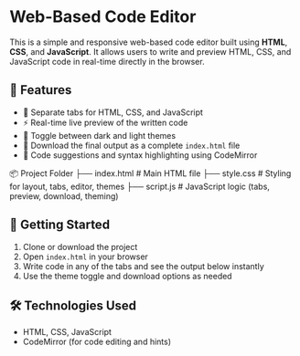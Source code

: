 # Web-Based Code Editor

This is a simple and responsive web-based code editor built using **HTML**, **CSS**, and **JavaScript**. It allows users to write and preview HTML, CSS, and JavaScript code in real-time directly in the browser.

## 🔧 Features

- 🧾 Separate tabs for HTML, CSS, and JavaScript
- ⚡ Real-time live preview of the written code
- 🌙 Toggle between dark and light themes
- 💾 Download the final output as a complete `index.html` file
- 🧠 Code suggestions and syntax highlighting using CodeMirror

📦 Project Folder
├── index.html # Main HTML file
├── style.css # Styling for layout, tabs, editor, themes
├── script.js # JavaScript logic (tabs, preview, download, theming)


## 🚀 Getting Started

1. Clone or download the project
2. Open `index.html` in your browser
3. Write code in any of the tabs and see the output below instantly
4. Use the theme toggle and download options as needed

## 🛠 Technologies Used

- HTML, CSS, JavaScript 
- CodeMirror (for code editing and hints)




